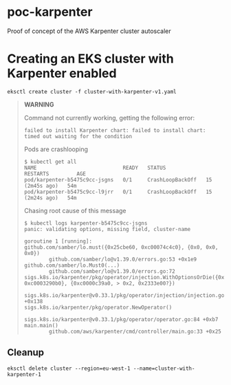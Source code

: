 # poc-karpenter

Proof of concept of the AWS Karpenter cluster autoscaler

# Creating an EKS cluster with Karpenter enabled

```
eksctl create cluster -f cluster-with-karpenter-v1.yaml
```

> **WARNING**
> 
> Command not currently working, getting the following error:
> 
>  ```failed to install Karpenter chart: failed to install chart: timed out waiting for the condition```
> 
> Pods are crashlooping
> 
> ```
> $ kubectl get all
> NAME                            READY   STATUS             RESTARTS         AGE
> pod/karpenter-b5475c9cc-jsgns   0/1     CrashLoopBackOff   15 (2m45s ago)   54m
> pod/karpenter-b5475c9cc-l9jrr   0/1     CrashLoopBackOff   15 (2m24s ago)   54m
> ```
>
> Chasing root cause of this message
> 
> ```
> $ kubectl logs karpenter-b5475c9cc-jsgns
> panic: validating options, missing field, cluster-name
> 
> goroutine 1 [running]:
> github.com/samber/lo.must({0x25cbe60, 0xc00074c4c0}, {0x0, 0x0, 0x0})
>         github.com/samber/lo@v1.39.0/errors.go:53 +0x1e9
> github.com/samber/lo.Must0(...)
>         github.com/samber/lo@v1.39.0/errors.go:72
> sigs.k8s.io/karpenter/pkg/operator/injection.WithOptionsOrDie({0x30c0598, 0xc0003290b0}, {0xc0000c39a0, > 0x2, 0x2333e00?})
>         sigs.k8s.io/karpenter@v0.33.1/pkg/operator/injection/injection.go:51 +0x138
> sigs.k8s.io/karpenter/pkg/operator.NewOperator()
>         sigs.k8s.io/karpenter@v0.33.1/pkg/operator/operator.go:84 +0xb7
> main.main()
>         github.com/aws/karpenter/cmd/controller/main.go:33 +0x25
> ```

## Cleanup

```
eksctl delete cluster --region=eu-west-1 --name=cluster-with-karpenter-1
```